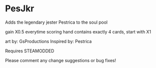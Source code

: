 # PesJkr

Adds the legendary jester Pestrica to the soul pool

gain X0.5 everytime scoring hand contains exactly 4 cards, start with X1

art by: GsProductions﻿
Inspired by: Pestrica﻿


Requires STEAMODDED﻿


Please comment any change suggestions or bug fixes!

